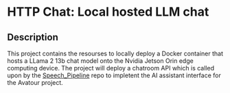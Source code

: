 # HTTP Chat: Local hosted LLM chat

## Description
This project contains the resourses to locally deploy a Docker container that hosts a LLama 2 13b chat model onto the Nvidia Jetson Orin edge computing device. The project will deploy a chatroom API which is called upon by the [Speech_Pipeline](https://github.com/HCR-Avatour/Speech_pipeline)  repo to impletent the AI assistant interface for the Avatour project.

